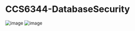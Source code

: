 # CCS6344-DatabaseSecurity
![image](https://github.com/user-attachments/assets/de3ae798-5fd3-4335-b282-fa6343cbc8c3)
![image](https://github.com/user-attachments/assets/30fb5864-6016-47df-bc34-2fc3c4e7f707)

